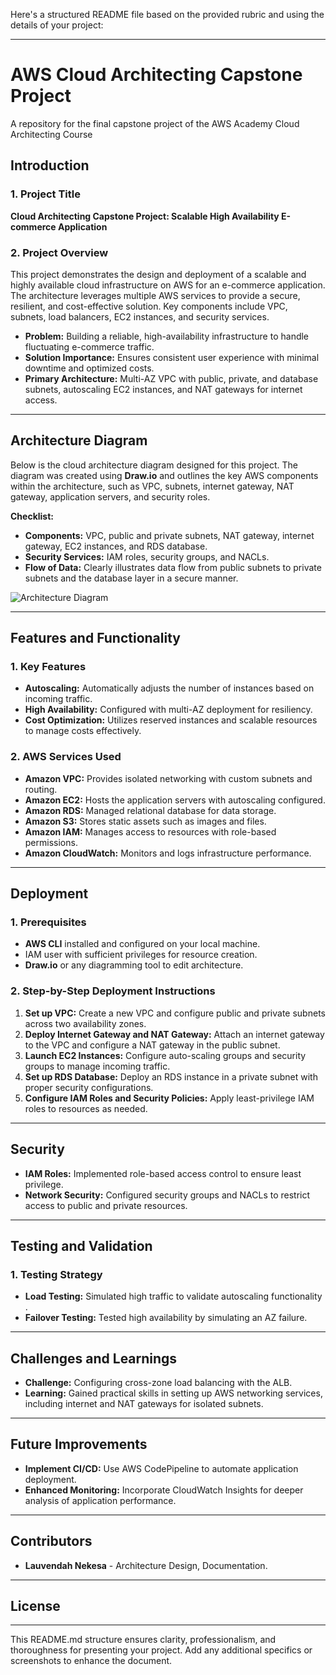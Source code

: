 Here's a structured README file based on the provided rubric and using the details of your project:

---

# AWS Cloud Architecting Capstone Project
A repository for the final capstone project of the AWS Academy Cloud Architecting Course

## Introduction

### 1. Project Title
**Cloud Architecting Capstone Project: Scalable High Availability E-commerce Application**

### 2. Project Overview
This project demonstrates the design and deployment of a scalable and highly available cloud infrastructure on AWS for an e-commerce application. The architecture leverages multiple AWS services to provide a secure, resilient, and cost-effective solution. Key components include VPC, subnets, load balancers, EC2 instances, and security services.

- **Problem:** Building a reliable, high-availability infrastructure to handle fluctuating e-commerce traffic.
- **Solution Importance:** Ensures consistent user experience with minimal downtime and optimized costs.
- **Primary Architecture:** Multi-AZ VPC with public, private, and database subnets, autoscaling EC2 instances, and NAT gateways for internet access.

---

## Architecture Diagram
Below is the cloud architecture diagram designed for this project. The diagram was created using **Draw.io** and outlines the key AWS components within the architecture, such as VPC, subnets, internet gateway, NAT gateway, application servers, and security roles.

**Checklist:**
- **Components:** VPC, public and private subnets, NAT gateway, internet gateway, EC2 instances, and RDS database.
- **Security Services:** IAM roles, security groups, and NACLs.
- **Flow of Data:** Clearly illustrates data flow from public subnets to private subnets and the database layer in a secure manner.

![Architecture Diagram](./architecture-diagram.png)

---

## Features and Functionality

### 1. Key Features
- **Autoscaling:** Automatically adjusts the number of instances based on incoming traffic.
- **High Availability:** Configured with multi-AZ deployment for resiliency.
- **Cost Optimization:** Utilizes reserved instances and scalable resources to manage costs effectively.

### 2. AWS Services Used
- **Amazon VPC:** Provides isolated networking with custom subnets and routing.
- **Amazon EC2:** Hosts the application servers with autoscaling configured.
- **Amazon RDS:** Managed relational database for data storage.
- **Amazon S3:** Stores static assets such as images and files.
- **Amazon IAM:** Manages access to resources with role-based permissions.
- **Amazon CloudWatch:** Monitors and logs infrastructure performance.

---

## Deployment

### 1. Prerequisites
- **AWS CLI** installed and configured on your local machine.
- IAM user with sufficient privileges for resource creation.
- **Draw.io** or any diagramming tool to edit architecture.

### 2. Step-by-Step Deployment Instructions
1. **Set up VPC:** Create a new VPC and configure public and private subnets across two availability zones.
2. **Deploy Internet Gateway and NAT Gateway:** Attach an internet gateway to the VPC and configure a NAT gateway in the public subnet.
3. **Launch EC2 Instances:** Configure auto-scaling groups and security groups to manage incoming traffic.
4. **Set up RDS Database:** Deploy an RDS instance in a private subnet with proper security configurations.
5. **Configure IAM Roles and Security Policies:** Apply least-privilege IAM roles to resources as needed.

---

## Security

- **IAM Roles:** Implemented role-based access control to ensure least privilege.
- **Network Security:** Configured security groups and NACLs to restrict access to public and private resources.

---

## Testing and Validation

### 1. Testing Strategy
- **Load Testing:** Simulated high traffic to validate autoscaling functionality .
- **Failover Testing:** Tested high availability by simulating an AZ failure.


---

## Challenges and Learnings

- **Challenge:** Configuring cross-zone load balancing with the ALB.
- **Learning:** Gained practical skills in setting up AWS networking services, including internet and NAT gateways for isolated subnets.

---

## Future Improvements

- **Implement CI/CD:** Use AWS CodePipeline to automate application deployment.
- **Enhanced Monitoring:** Incorporate CloudWatch Insights for deeper analysis of application performance.

---

## Contributors

- **Lauvendah Nekesa** - Architecture Design, Documentation.


---

## License



--- 

This README.md structure ensures clarity, professionalism, and thoroughness for presenting your project. Add any additional specifics or screenshots to enhance the document.
